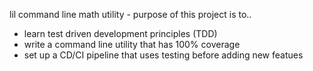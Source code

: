 lil command line math utility - purpose of this project is to..

* learn test driven development principles (TDD)
* write a command line utility that has 100% coverage 
* set up a CD/CI pipeline that uses testing before adding new featues
